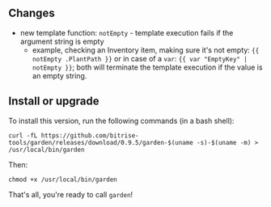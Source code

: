 ## Changes

* new template function: `notEmpty` - template execution fails if the argument string is empty
  * example, checking an Inventory item, making sure it's not empty: `{{ notEmpty .PlantPath }}`
    or in case of a `var`: `{{ var "EmptyKey" | notEmpty }}`; both will terminate the template
    execution if the value is an empty string.


## Install or upgrade

To install this version, run the following commands (in a bash shell):

```
curl -fL https://github.com/bitrise-tools/garden/releases/download/0.9.5/garden-$(uname -s)-$(uname -m) > /usr/local/bin/garden
```

Then:

```
chmod +x /usr/local/bin/garden
```

That's all, you're ready to call `garden`!
